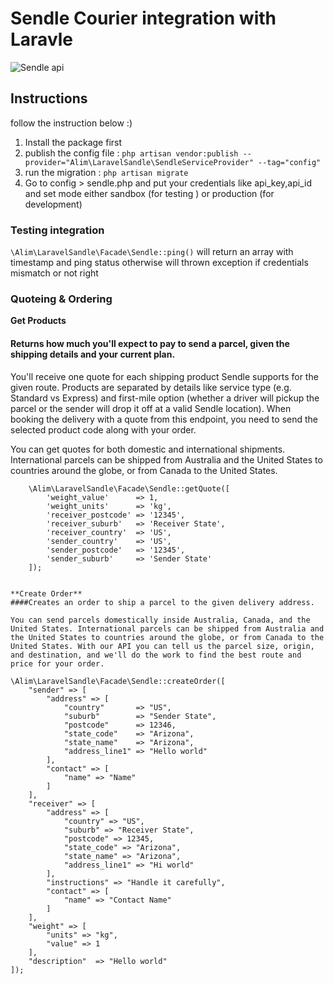 # Sendle Courier integration with Laravle

![Sendle api](https://api-doc.sendle.com/images/logo.png)


## Instructions
follow the instruction below :)

1. Install the package first 
2. publish the config file : `php artisan vendor:publish --provider="Alim\LaravelSandle\SendleServiceProvider" --tag="config"`
3. run the migration : `php artisan migrate`
4. Go to config > sendle.php and put your credentials like api_key,api_id and set mode either  sandbox (for testing ) or production (for development)


### Testing integration 
`\Alim\LaravelSandle\Facade\Sendle::ping()` will return an array with timestamp and ping status otherwise will thrown exception if credentials mismatch or not right

### Quoteing & Ordering 
**Get Products**
#### Returns how much you'll expect to pay to send a parcel, given the shipping details and your current plan.
You'll receive one quote for each shipping product Sendle supports for the given route. Products are separated by details like service type (e.g. Standard vs Express) and first-mile option (whether a driver will pickup the parcel or the sender will drop it off at a valid Sendle location). When booking the delivery with a quote from this endpoint, you need to send the selected product code along with your order.

You can get quotes for both domestic and international shipments. International parcels can be shipped from Australia and the United States to countries around the globe, or from Canada to the United States.

``` 
    \Alim\LaravelSandle\Facade\Sendle::getQuote([
        'weight_value'      => 1,
        'weight_units'      => 'kg',
        'receiver_postcode' => '12345',
        'receiver_suburb'   => 'Receiver State',
        'receiver_country'  => 'US',
        'sender_country'    => 'US',
        'sender_postcode'   => '12345',
        'sender_suburb'     => 'Sender State'
    ]);


**Create Order**
####Creates an order to ship a parcel to the given delivery address.

You can send parcels domestically inside Australia, Canada, and the United States. International parcels can be shipped from Australia and the United States to countries around the globe, or from Canada to the United States. With our API you can tell us the parcel size, origin, and destination, and we'll do the work to find the best route and price for your order.

```
    \Alim\LaravelSandle\Facade\Sendle::createOrder([
        "sender" => [
            "address" => [
                "country"       => "US",
                "suburb"        => "Sender State",
                "postcode"      => 12346,
                "state_code"    => "Arizona",
                "state_name"    => "Arizona",
                "address_line1" => "Hello world"
            ],
            "contact" => [
                "name" => "Name"
            ]
        ],
        "receiver" => [
            "address" => [
                "country" => "US",
                "suburb" => "Receiver State",
                "postcode" => 12345,
                "state_code" => "Arizona",
                "state_name" => "Arizona",
                "address_line1" => "Hi world"
            ],
            "instructions" => "Handle it carefully",
            "contact" => [
                "name" => "Contact Name"
            ]
        ],
        "weight" => [
            "units" => "kg",
            "value" => 1
        ],
        "description"  => "Hello world"
    ]);

